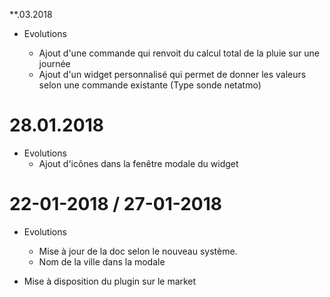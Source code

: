 **.03.2018

- Evolutions

	- Ajout d'une commande qui renvoit du calcul total de la pluie sur une journée
	- Ajout d'un widget personnalisé qui permet de donner les valeurs selon une commande existante (Type sonde netatmo)
	
	
	
28.01.2018
===

- Evolutions
	- Ajout d'icônes dans la fenêtre modale du widget


22-01-2018 / 27-01-2018
===

-   Evolutions
	-   Mise à jour de la doc selon le nouveau système.
	- 	Nom de la ville dans la modale
	
-  Mise à disposition du plugin sur le market
